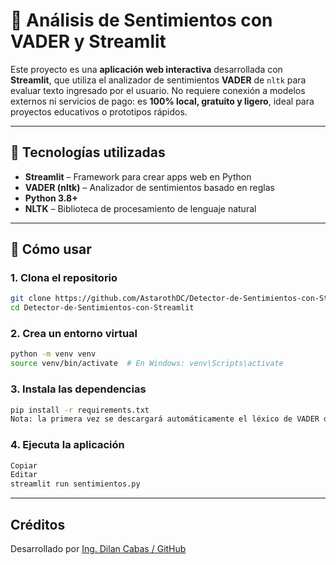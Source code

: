 # 💬 Análisis de Sentimientos con VADER y Streamlit

Este proyecto es una **aplicación web interactiva** desarrollada con **Streamlit**, que utiliza el analizador de sentimientos **VADER** de `nltk` para evaluar texto ingresado por el usuario. No requiere conexión a modelos externos ni servicios de pago: es **100% local, gratuito y ligero**, ideal para proyectos educativos o prototipos rápidos.

---

## 🧠 Tecnologías utilizadas

- **Streamlit** – Framework para crear apps web en Python
- **VADER (nltk)** – Analizador de sentimientos basado en reglas
- **Python 3.8+**
- **NLTK** – Biblioteca de procesamiento de lenguaje natural

---

## 🚀 Cómo usar

### 1. Clona el repositorio

```bash
git clone https://github.com/AstarothDC/Detector-de-Sentimientos-con-Streamlit
cd Detector-de-Sentimientos-con-Streamlit
```
### 2. Crea un entorno virtual

```bash
python -m venv venv
source venv/bin/activate  # En Windows: venv\Scripts\activate
```
### 3. Instala las dependencias
```bash
pip install -r requirements.txt
Nota: la primera vez se descargará automáticamente el léxico de VADER de nltk.
```
### 4. Ejecuta la aplicación

```bash
Copiar
Editar
streamlit run sentimientos.py
```
---

## Créditos

Desarrollado por [Ing. Dilan Cabas / GitHub](https://github.com/AstarothDC)  
